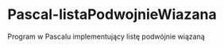 Pascal-listaPodwojnieWiazana
============================

Program w Pascalu implementujący listę podwójnie wiązaną 
